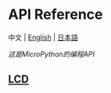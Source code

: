 # API Reference

中文  | [English](/en/api_reference) | [日本語](/ja/api_reference)

*这是MicroPython的编程API*

## [LCD](zh_CN/api_reference/api_lcd)
<!-- ## [Peripherals](zh_CN/api_reference/peripherals/api_gpio)
### 1. [GPIO](zh_CN/api_reference/peripherals/api_gpio)
## [Speaker](zh_CN/api_reference/api_speaker) -->
